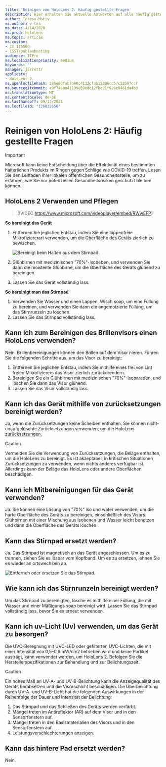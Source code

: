 ```yaml
---
title: 'Reinigen von HoloLens 2: Häufig gestellte Fragen'
description: Hier erhalten Sie aktuelle Antworten auf alle häufig gestellten Fragen zum Bereinigen und Warten HoloLens 2 Geräts.
author: Teresa-Motiv
ms.author: v-tea
ms.date: 4/14/2020
ms.prod: hololens
ms.topic: article
ms.custom:
- CI 115560
- CSSTroubleshooting
audience: ITPro
ms.localizationpriority: medium
keywords: ''
manager: jarrettr
appliesto:
- HoloLens 2
ms.openlocfilehash: 286e90fab7be0c4132cfab15306cc57c52607ccf
ms.sourcegitcommit: e9f746aa41139859edc12fbc21f926c9461da4b3
ms.translationtype: MT
ms.contentlocale: de-DE
ms.lasthandoff: 09/13/2021
ms.locfileid: "126032656"
---
```

# <a name="hololens-2-cleaning-faq"></a>Reinigen von HoloLens 2: Häufig gestellte Fragen

> [!IMPORTANT]  
> Microsoft kann keine Entscheidung über die Effektivität eines bestimmten halterlichen Produkts im Ringen gegen Schläge wie COVID-19 treffen. Lesen Sie den Leitfaden Ihrer lokalen öffentlichen Gesundheitsstelle, um zu erfahren, wie Sie vor potenziellen Gesundheitsrisiken geschützt bleiben können.  

## <a name="hololens-2-use-and-care"></a>HoloLens 2 Verwenden und Pflegen

> [!VIDEO https://www.microsoft.com/videoplayer/embed/RWwEFP]

<!-- <iframe src="https://channel9.msdn.com/Shows/Docs-Mixed-Reality/HoloLens-2-Use-and-Care/player" width="960" height="540" allowFullScreen frameBorder="0" title="HoloLens 2 Use and Care - Microsoft Channel 9 Video"></iframe> -->

**So bereinigt das Gerät**

1. Entfernen Sie jeglichen Entstau, indem Sie eine lappenfreie Mikrofiziererart verwenden, um die Oberfläche des Geräts zierlich zu bewischen.

   ![Bereinigt beim Halten aus dem Stirnpad.](images/hl2-cleaning.png)

2. Glühbirnen mit medizinischen "70%"-Isobeben, und verwenden Sie dann die moistente Glühbirne, um die Oberfläche des Geräts glühend zu bereinigen.

3. Lassen Sie das Gerät vollständig lass.

**So bereinigt man das Stirnpad**

1. Verwenden Sie Wasser und einen Lappen, Wisch soap, um eine Füllung zu bereinen, und verwenden Sie dann die angemoizierte Füllung, um das Stirnrunzeln zu löschen.
1. Lassen Sie das Stirnpad vollständig lass.

## <a name="can-i-use-any-lens-cleaner-for-cleaning-the-hololens-visor"></a>Kann ich zum Bereinigen des Brillenvisors einen HoloLens verwenden?

Nein. Brillenbereinigungen können den Brillen auf dem Visor nieren. Führen Sie die folgenden Schritte aus, um das Visor zu bereinigt:  

1. Entfernen Sie jeglichen Entstau, indem Sie mithilfe eines frei von Lint freien Mikrofizierers das Visor zierlich zurückdrendern.
1. Bereinigen Sie ein Glühbirnen mit medizinischen "70%"-Isoparaden, und löschen Sie dann das Visor glühend.
1. Lassen Sie das Visor vollständig lass.

## <a name="can-i-use-disinfecting-wipes-to-clean-the-device"></a>Kann ich das Gerät mithilfe von zurücksetzungen bereinigt werden?

Ja, wenn die Zurücksetzungen keine Scheiben enthalten. Sie können nicht-unaufgelöschte Zurücksetzungen verwenden, um die HoloLens [zurücksetzungen.](#hololens-2-use-and-care)  

> [!CAUTION]  
> Vermeiden Sie die Verwendung von Zurücksetzungen, die Beläge enthalten, um die HoloLens zu bereinigt. Es ist akzeptabel, in kritischen Situationen Zurücksetzungen zu verwenden, wenn nichts anderes verfügbar ist. Allerdings kann der Beläge das HoloLens oder andere Oberflächen beschädigen.

## <a name="can-i-use-alcohol-to-clean-the-device"></a>Kann ich Mitbereinigungen für das Gerät verwenden?

Ja. Sie können eine Lösung von "70%" iso und water verwenden, um die harte Oberfläche des Geräts zu bereinigen, einschließlich des Visors. Glühbirnen mit einer Mischung aus Isobenen und Wasser leicht benetzen und dann die Oberfläche des Geräts löschen

## <a name="is-the-brow-pad-replaceable"></a>Kann das Stirnpad ersetzt werden?

Ja. Das Stirnpad ist magnetisch an das Gerät angeschlossen. Um es zu trennen, ziehen Sie es lösbar vom Kopfband. Um es zu ersetzen, lehnen Sie es wieder an ortswechseln an.

![Entfernen oder ersetzen Sie das Stirnpad.](images/hololens2-remove-browpad.png)

## <a name="how-can-i-clean-the-brow-pad"></a>Wie kann ich das Stirnrunzeln bereinigt werden?

Um das Stirnpad zu bereinigten, lösche es mithilfe einer Füllung, die mit Wasser und einer Mäßigungs soap bereinigt wird. Lassen Sie das Stirnpad vollständig lass, bevor Sie es erneut verwenden.

## <a name="can-i-use-ultraviolet-uv-light-to-sanitize-the-device"></a>Kann ich uv-Licht (Uv) verwenden, um das Gerät zu besorgen?

Die UVC-Beregnung mit UVC-LED oder gefilterten UVC-Lichten, die mit einer Intensität von 0,5–0,6 mW/cm2 betrieben wird und keine Partikel austrägt, kann verwendet werden, um HoloLens 2. Befolgen Sie die Herstellerspezifikationen zur Behandlung und zur Belichtungszeit.

> [!CAUTION]  
> Ein hohes Maß an UV-A- und UV-B-Belichtung kann die Anzeigequalität des Geräts herabsetzen und die Visorschicht beschädigen. Die Überbelichtung durch UV-A- und UV-B-Licht hat die folgenden Auswirkungen in der Reihenfolge der Dauer und Intensität der Belichtung:
>  
> 1. Das Stirnpad und das Schließen des Geräts werden verfärbt.
> 1. Mängel treten im Antireflektor (AR) auf dem Visor und in den Sensorfenstern auf.
> 1. Mängel treten in den Basismaterialien des Visors und in den Sensorfenstern auf.
> 1. Leistungsverschlechterungen anzeigen.

## <a name="is-the-rear-pad-replaceable"></a>Kann das hintere Pad ersetzt werden?

Nein.
